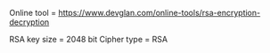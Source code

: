 Online tool = https://www.devglan.com/online-tools/rsa-encryption-decryption

RSA key size = 2048 bit
Cipher type = RSA
